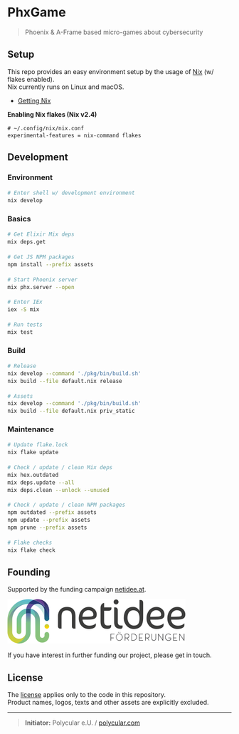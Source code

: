 # PhxGame

> Phoenix & A-Frame based micro-games about cybersecurity

## Setup

This repo provides an easy environment setup by the usage of [Nix](https://nixos.org) (w/ flakes enabled).  
Nix currently runs on Linux and macOS.

- [Getting Nix](https://nixos.org/download.html)

**Enabling Nix flakes (Nix v2.4)**

```
# ~/.config/nix/nix.conf
experimental-features = nix-command flakes
```

## Development

### Environment

```sh
# Enter shell w/ development environment
nix develop
```

### Basics

```sh
# Get Elixir Mix deps
mix deps.get

# Get JS NPM packages
npm install --prefix assets

# Start Phoenix server
mix phx.server --open

# Enter IEx
iex -S mix

# Run tests
mix test
```

### Build

```sh
# Release
nix develop --command './pkg/bin/build.sh'
nix build --file default.nix release

# Assets
nix develop --command './pkg/bin/build.sh'
nix build --file default.nix priv_static
```

### Maintenance

```sh
# Update flake.lock
nix flake update

# Check / update / clean Mix deps
mix hex.outdated
mix deps.update --all
mix deps.clean --unlock --unused

# Check / update / clean NPM packages
npm outdated --prefix assets
npm update --prefix assets
npm prune --prefix assets

# Flake checks
nix flake check
```

## Founding

Supported by the funding campaign [netidee.at](https://netidee.at/).

![netidee.at](priv/static/images/netidee_logo.svg "Netidee Logo")

If you have interest in further funding our project, please get in touch.

## License

The [license](LICENSE) applies only to the code in this repository.  
Product names, logos, texts and other assets are explicitly excluded.

---
> **Initiator:** Polycular e.U. / [polycular.com](https://www.polycular.com)
